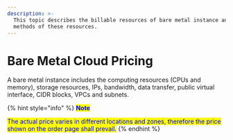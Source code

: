 ```yaml
---
description: >-
  This topic describes the billable resources of bare metal instance and billing
  methods of these resources.
---
```


# Bare Metal Cloud Pricing

A bare metal instance includes the computing resources (CPUs and memory), storage resources, IPs, bandwidth, data transfer, public virtual interface, CIDR blocks, VPCs and subnets.

{% hint style="info" %}
<mark style="color:blue;">**Note**</mark>

<mark style="color:blue;">The actual price varies in different locations and zones, therefore the price shown on the order page shall prevail.</mark>
{% endhint %}

